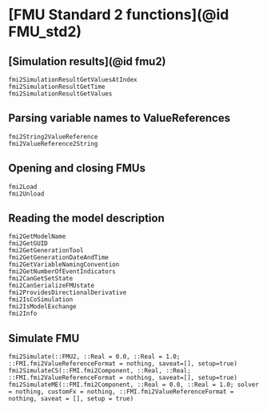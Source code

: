 # [FMU Standard 2 functions](@id FMU_std2)

## [Simulation results](@id fmu2)

```@docs
fmi2SimulationResultGetValuesAtIndex
fmi2SimulationResultGetTime
fmi2SimulationResultGetValues
```

## Parsing variable names to ValueReferences

```@docs
fmi2String2ValueReference
fmi2ValueReference2String
```

## Opening and closing FMUs

```@docs
fmi2Load
fmi2Unload
```

## Reading the model description
```@docs
fmi2GetModelName
fmi2GetGUID
fmi2GetGenerationTool
fmi2GetGenerationDateAndTime
fmi2GetVariableNamingConvention
fmi2GetNumberOfEventIndicators
fmi2CanGetSetState
fmi2CanSerializeFMUstate
fmi2ProvidesDirectionalDerivative
fmi2IsCoSimulation
fmi2IsModelExchange
fmi2Info
```
## Simulate FMU

```@docs
fmi2Simulate(::FMU2, ::Real = 0.0, ::Real = 1.0; ::FMI.fmi2ValueReferenceFormat = nothing, saveat=[], setup=true)
fmi2SimulateCS(::FMI.fmi2Component, ::Real, ::Real; ::FMI.fmi2ValueReferenceFormat = nothing, saveat=[], setup=true)
fmi2SimulateME(::FMI.fmi2Component, ::Real = 0.0, ::Real = 1.0; solver = nothing, customFx = nothing, ::FMI.fmi2ValueReferenceFormat = nothing, saveat = [], setup = true)

```

